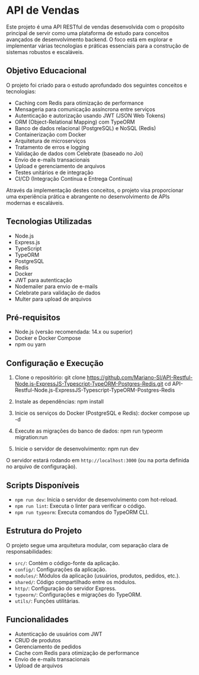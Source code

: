 # API de Vendas

Este projeto é uma API RESTful de vendas desenvolvida com o propósito principal de servir como uma plataforma de estudo para conceitos avançados de desenvolvimento backend. O foco está em explorar e implementar várias tecnologias e práticas essenciais para a construção de sistemas robustos e escaláveis.

## Objetivo Educacional

O projeto foi criado para o estudo aprofundado dos seguintes conceitos e tecnologias:

- Caching com Redis para otimização de performance
- Mensageria para comunicação assíncrona entre serviços
- Autenticação e autorização usando JWT (JSON Web Tokens)
- ORM (Object-Relational Mapping) com TypeORM
- Banco de dados relacional (PostgreSQL) e NoSQL (Redis)
- Containerização com Docker
- Arquitetura de microserviços
- Tratamento de erros e logging
- Validação de dados com Celebrate (baseado no Joi)
- Envio de e-mails transacionais
- Upload e gerenciamento de arquivos
- Testes unitários e de integração
- CI/CD (Integração Contínua e Entrega Contínua)

Através da implementação destes conceitos, o projeto visa proporcionar uma experiência prática e abrangente no desenvolvimento de APIs modernas e escaláveis.
## Tecnologias Utilizadas

- Node.js
- Express.js
- TypeScript
- TypeORM
- PostgreSQL
- Redis
- Docker
- JWT para autenticação
- Nodemailer para envio de e-mails
- Celebrate para validação de dados
- Multer para upload de arquivos

## Pré-requisitos

- Node.js (versão recomendada: 14.x ou superior)
- Docker e Docker Compose
- npm ou yarn

## Configuração e Execução

1. Clone o repositório:
git clone https://github.com/Mariano-SI/API-Restful-Node.js-ExpressJS-Typescript-TypeORM-Postgres-Redis.git cd API-Restful-Node.js-ExpressJS-Typescript-TypeORM-Postgres-Redis


2. Instale as dependências:
npm install


3. Inicie os serviços do Docker (PostgreSQL e Redis):
docker compose up -d


4. Execute as migrações do banco de dados:
npm run typeorm migration:run


5. Inicie o servidor de desenvolvimento:
npm run dev


O servidor estará rodando em `http://localhost:3000` (ou na porta definida no arquivo de configuração).

## Scripts Disponíveis

- `npm run dev`: Inicia o servidor de desenvolvimento com hot-reload.
- `npm run lint`: Executa o linter para verificar o código.
- `npm run typeorm`: Executa comandos do TypeORM CLI.

## Estrutura do Projeto

O projeto segue uma arquitetura modular, com separação clara de responsabilidades:

- `src/`: Contém o código-fonte da aplicação.
- `config/`: Configurações da aplicação.
- `modules/`: Módulos da aplicação (usuários, produtos, pedidos, etc.).
- `shared/`: Código compartilhado entre os módulos.
 - `http/`: Configuração do servidor Express.
 - `typeorm/`: Configurações e migrações do TypeORM.
- `utils/`: Funções utilitárias.

## Funcionalidades

- Autenticação de usuários com JWT
- CRUD de produtos
- Gerenciamento de pedidos
- Cache com Redis para otimização de performance
- Envio de e-mails transacionais
- Upload de arquivos
